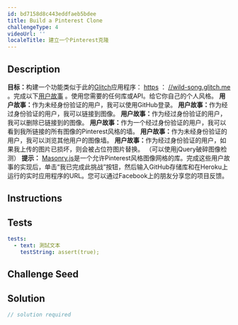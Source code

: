 ```yaml
---
id: bd7158d8c443eddfaeb5bdee
title: Build a Pinterest Clone
challengeType: 4
videoUrl: ''
localeTitle: 建立一个Pinterest克隆
---
```


## Description
<section id="description"> <strong>目标：</strong>构建一个功能类似于此的<a href="https://glitch.com" target="_blank">Glitch</a>应用程序： <a href="https://wild-song.glitch.me/" target="_blank">https</a> ： <a href="https://wild-song.glitch.me/" target="_blank">//wild-song.glitch.me</a> 。完成以下<a href="https://en.wikipedia.org/wiki/User_story" target="_blank">用户故事</a> 。使用您需要的任何库或API。给它你自己的个人风格。 <strong>用户故事：</strong>作为未经身份验证的用户，我可以使用GitHub登录。 <strong>用户故事：</strong>作为经过身份验证的用户，我可以链接到图像。 <strong>用户故事：</strong>作为经过身份验证的用户，我可以删除已链接到的图像。 <strong>用户故事：</strong>作为一个经过身份验证的用户，我可以看到我所链接的所有图像的Pinterest风格的墙。 <strong>用户故事：</strong>作为未经身份验证的用户，我可以浏览其他用户的图像墙。 <strong>用户故事：</strong>作为经过身份验证的用户，如果我上传的图片已损坏，则会被占位符图片替换。 （可以使用jQuery破碎图像检测） <strong>提示：</strong> <a href="http://masonry.desandro.com/" target="_blank">Masonry.js</a>是一个允许Pinterest风格图像网格的库。完成这些用户故事的实现后，单击“我已完成此挑战”按钮，然后输入GitHub存储库和在Heroku上运行的实时应用程序的URL。您可以通过Facebook上的朋友分享您的项目反馈。 </section>

## Instructions
<section id="instructions">
</section>

## Tests
<section id='tests'>

```yml
tests:
  - text: 測試文本
    testString: assert(true);

```

</section>

## Challenge Seed
<section id='challengeSeed'>

</section>

## Solution
<section id='solution'>

```js
// solution required
```
</section>
